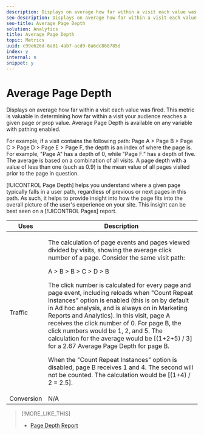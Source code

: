 ```yaml
---
description: Displays on average how far within a visit each value was fired. This metric is valuable in determining how far within a visit your audience reaches a given page or prop value. Average Page Depth is available on any variable with pathing enabled.
seo-description: Displays on average how far within a visit each value was fired. This metric is valuable in determining how far within a visit your audience reaches a given page or prop value. Average Page Depth is available on any variable with pathing enabled.
seo-title: Average Page Depth
solution: Analytics
title: Average Page Depth
topic: Metrics
uuid: c99e626d-6a81-4ab7-acd9-8a6dc868785d
index: y
internal: n
snippet: y
---
```


# Average Page Depth

Displays on average how far within a visit each value was fired. This metric is valuable in determining how far within a visit your audience reaches a given page or prop value. Average Page Depth is available on any variable with pathing enabled.

For example, if a visit contains the following path: Page A > Page B > Page C > Page D > Page E > Page F, the depth is an index of where the page is. For example, "Page A" has a depth of 0, while "Page F." has a depth of five. The average is based on a combination of all visits. A page depth with a value of less than one (such as 0.9) is the mean value of all pages visited prior to the page in question.

[!UICONTROL Page Depth] helps you understand where a given page typically falls in a user path, regardless of previous or next pages in this path. As such, it helps to provide insight into how the page fits into the overall picture of the user's experience on your site. This insight can be best seen on a [!UICONTROL Pages] report. 

<table id="table_E92B185A487C40E28C70EA30EDF73A40"> 
 <thead> 
  <tr> 
   <th colname="col1" class="entry"> Uses </th> 
   <th colname="col2" class="entry"> Description </th> 
  </tr> 
 </thead>
 <tbody> 
  <tr> 
   <td colname="col1"> Traffic </td> 
   <td colname="col2"> <p>The calculation of page events and pages viewed divided by visits, showing the average click number of a page. Consider the same visit path: </p> <p>A &gt; B &gt; B &gt; C &gt; D &gt; B </p> <p>The click number is calculated for every page and page event, including reloads when "Count Repeat Instances" option is enabled (this is on by default in Ad hoc analysis, and is always on in Marketing Reports and Analytics). In this visit, page A receives the click number of 0. For page B, the click numbers would be 1, 2, and 5. The calculation for the average would be [(1+2+5) / 3] for a 2.67 Average Page Depth for page B. </p> <p>When the "Count Repeat Instances" option is disabled, page B receives 1 and 4. The second will not be counted. The calculation would be [(1+4) / 2 = 2.5]. </p> </td> 
  </tr> 
  <tr> 
   <td colname="col1"> Conversion </td> 
   <td colname="col2"> N/A </td> 
  </tr> 
 </tbody> 
</table>

>[!MORE_LIKE_THIS]
>
>* [Page Depth Report](reports_page_depth.md#concept_58DB9CFE4F0042ADB43AB86EF3DC4A7B)
